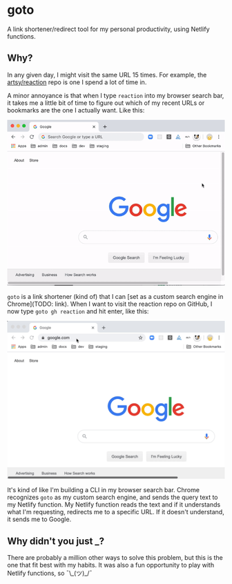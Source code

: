 # goto

A link shortener/redirect tool for my personal productivity, using Netlify functions.

## Why?

In any given day, I might visit the same URL 15 times. For example, the [artsy/reaction](https://github.com/artsy/reaction) repo is one I spend a lot of time in.

A minor annoyance is that when I type `reaction` into my browser search bar, it takes me a little bit of time to figure out which of my recent URLs or bookmarks are the one I actually want. Like this:

![Me searching for `reaction` without `goto`](docs/search-for-reaction-before.gif)

`goto` is a link shortener (kind of) that I can [set as a custom search engine in Chrome](TODO: link). When I want to visit the reaction repo on GitHub, I now type `goto gh reaction` and hit enter, like this:

![Me searching for `reaction` with `goto`](docs/search-for-reaction-after.gif)

It's kind of like I'm building a CLI in my browser search bar. Chrome recognizes `goto` as my custom search engine, and sends the query text to my Netlify function. My Netlify function reads the text and if it understands what I'm requesting, redirects me to a specific URL. If it doesn't understand, it sends me to Google.

## Why didn't you just **\_**?

There are probably a million other ways to solve this problem, but this is the one that fit best with my habits. It was also a fun opportunity to play with Netlify functions, so ¯\\\_(ツ)\_/¯
